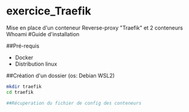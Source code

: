 # exercice_Traefik
Mise en place d'un conteneur Reverse-proxy "Traefik" et 2 conteneurs Whoami
#Guide d'installation

##Pré-requis
- Docker
- Distribution linux

##Création d'un dossier (os: Debian WSL2)

```bash
mkdir traefik
cd traefik

##Récuperation du fichier de config des conteneurs



